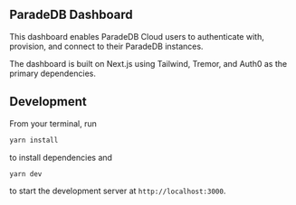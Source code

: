 ## ParadeDB Dashboard

This dashboard enables ParadeDB Cloud users to authenticate with, provision, and connect to their ParadeDB
instances.

The dashboard is built on Next.js using Tailwind, Tremor, and Auth0 as the primary dependencies.

## Development

From your terminal, run

```bash
yarn install
```

to install dependencies and

```bash
yarn dev
```

to start the development server at `http://localhost:3000`.
